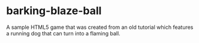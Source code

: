 # barking-blaze-ball
A sample HTML5 game that was created from an old tutorial which features a running dog that can turn into a flaming ball.
